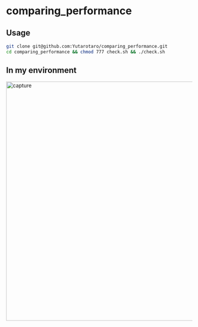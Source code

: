 # comparing_performance

## Usage

```bash
git clone git@github.com:Yutarotaro/comparing_performance.git
cd comparing_performance && chmod 777 check.sh && ./check.sh
```

## In my environment
<img width="646" alt="capture" src="https://user-images.githubusercontent.com/53333096/174430008-88c29726-18aa-418c-a415-8f7c53136479.png">
